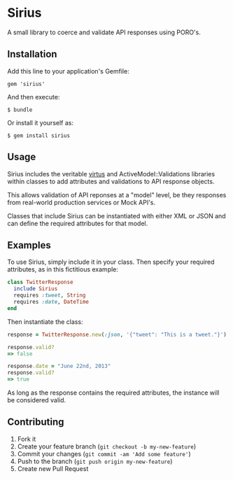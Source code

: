 # Sirius

A small library to coerce and validate API responses using PORO's.

## Installation

Add this line to your application's Gemfile:

    gem 'sirius'

And then execute:

    $ bundle

Or install it yourself as:

    $ gem install sirius

## Usage

Sirius includes the veritable [virtus](https://github.com/solnic/virtus) and ActiveModel::Validations
libraries within classes to add attributes and validations to API response objects.

This allows validation of API reponses at a "model" level, be they responses from real-world production services or Mock API's.

Classes that include Sirius can be instantiated with either XML or JSON and can define the required attributes for that model.

## Examples

To use Sirius, simply include it in your class.  Then specify your required attributes, as in this fictitious example:

```ruby
class TwitterResponse
  include Sirius
  requires :tweet, String
  requires :date, DateTime
end
```

Then instantiate the class:

```ruby
response = TwitterResponse.new(:json, '{"tweet": "This is a tweet."}')

response.valid?
=> false

response.date = "June 22nd, 2013"
response.valid?
=> true

```

As long as the response contains the required attributes, the instance will be considered valid.


## Contributing

1. Fork it
2. Create your feature branch (`git checkout -b my-new-feature`)
3. Commit your changes (`git commit -am 'Add some feature'`)
4. Push to the branch (`git push origin my-new-feature`)
5. Create new Pull Request
